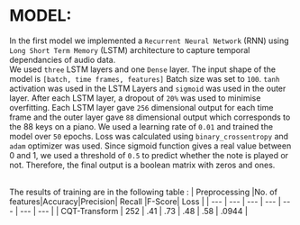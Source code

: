 # MODEL:

In the first model we implemented a `Recurrent Neural Network` (RNN) using `Long Short Term Memory` (LSTM) architecture to capture temporal dependancies of audio data.<br/>
We used `three` LSTM layers and one `Dense` layer. The input shape of the model is `[batch, time frames, features]` Batch size was set to `100`. `tanh` activation was used in the LSTM Layers and `sigmoid` was used in the outer layer. After each LSTM layer, a dropout of `20%` was used to minimise overfitting. Each LSTM layer gave `256` dimensional output for each time frame and the outer layer gave `88` dimensional output which corresponds to the 88 keys on a piano. We used a learning rate of `0.01` and trained the model over `50` epochs. Loss was calculated using `binary_crossentropy` and `adam` optimizer was used. Since sigmoid function gives a real value between 0 and 1, we used a threshold of `0.5` to predict whether the note is played or not. Therefore, the final output is a boolean matrix with zeros and ones.
<br/>
<br/>

The results of training are in the following table : 
|        Preprocessing        |No. of features|Accuracy|Precision|  Recall  |F-Score|  Loss  |
|  ---                        |     ---       |  ---   | ---     |   ---    |   --- |  ---   |
| CQT-Transform               |      252      |   .41  |   .73   |    .48   |  .58  |  .0944 |



